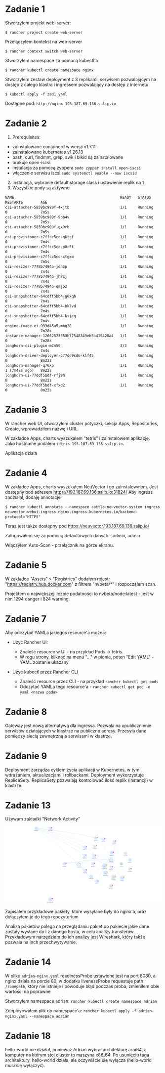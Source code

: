 # Zadanie 1

Stworzyłem projekt web-server:
```
$ rancher project create web-server
```
Przełączyłem kontekst na web-server
```
$ rancher context switch web-server
```
Stworzyłem namespace za pomocą kubectl'a
```
$ rancher kubectl create namespace nginx
```
Stworzyłem zestaw deployment z 3 replikami, serwisem pozwalającym na dostęp z całego klastra i ingressem pozwalający na dostęp z internetu
```
$ kubectl apply -f zad1.yaml
```
Dostępne pod: `http://nginx.193.187.69.136.sslip.io`

# Zadanie 2
1. Prerequisites:
- zainstalowane containerd w wersji v1.7.11
- zainstalowane kubernetes v1.26.13
- bash, curl, findmnt, grep, awk i blkid są zainstalowane
- brakuje open-iscsi
- instalacja za pomocą zyppera
  `sudo zypper install open-iscsi`
- włączenie serwisu iscsi
  `sudo systemctl enable --now iscsid`
2. Instalacja, wybranie default storage class i ustawienie replik na 1
3. Wszystkie pody są aktywne
```
NAME                                                READY   STATUS    RESTARTS        AGE
csi-attacher-5859bc989f-4xjtb                       1/1     Running   0               7m5s       
csi-attacher-5859bc989f-9pb4v                       1/1     Running   0               7m5s       
csi-attacher-5859bc989f-gx9rb                       1/1     Running   0               7m5s       
csi-provisioner-c7ffcc5cc-gktcf                     1/1     Running   0               7m4s       
csi-provisioner-c7ffcc5cc-p8c5t                     1/1     Running   0               7m4s       
csi-provisioner-c7ffcc5cc-xtgxm                     1/1     Running   0               7m5s       
csi-resizer-777857494b-jdh5p                        1/1     Running   0               7m4s       
csi-resizer-777857494b-jh9cj                        1/1     Running   0               7m4s       
csi-resizer-777857494b-qmj52                        1/1     Running   0               7m4s       
csi-snapshotter-64cdff5bb4-g6xqh                    1/1     Running   0               7m4s       
csi-snapshotter-64cdff5bb4-hklvd                    1/1     Running   0               7m4s       
csi-snapshotter-64cdff5bb4-ksjcg                    1/1     Running   0               7m4s       
engine-image-ei-933d45a5-mbg28                      1/1     Running   0               7m28s      
instance-manager-12662523553b77548349eb5a415428a4   1/1     Running   0               7m28s      
longhorn-csi-plugin-m7n56                           3/3     Running   0               7m4s       
longhorn-driver-deployer-c77dd9cd6-klf45            1/1     Running   0               8m22s      
longhorn-manager-q76xp                              1/1     Running   1 (7m42s ago)   8m22s      
longhorn-ui-77ddf5bdf-rfj9h                         1/1     Running   0               8m22s      
longhorn-ui-77ddf5bdf-xfxd2                         1/1     Running   0               8m22s      
```

# Zadanie 3

W rancher web UI, otworzyłem cluster potyczki, sekcja Apps, Repositories, Create, wprowadziłem nazwę i URL.

W zakładce Apps, charts wyszukałem "tetris" i zainstalowem aplikację. Jako hostname podałem `tetris.193.187.69.136.sslip.io`.

Aplikacja działa

# Zadanie 4

W zakładce Apps, charts wyszukałem NeuVector i go zainstalowałem. Jest dostępny pod adresem https://193.187.69.136.sslip.io:31824/
Aby ingress zadziałał, dodaję annotacje

```
$ rancher kubectl annotate --namespace cattle-neuvector-system ingress neuvector-webui-ingress nginx.ingress.kubernetes.io/backend-protocol="HTTPS"
```

Teraz jest także dostępny pod https://neuvector.193.187.69.136.sslip.io/

Zalogowałem się za pomocą defaultowych danych - admin, admin.

Włączyłem Auto-Scan - przełącznik na górze ekranu.

# Zadanie 5

W zakładce "Assets" > "Registries" dodałem rejestr "https://registry.hub.docker.com" z filtrem "nvbeta/*" i rozpocząłem scan.

Projektem o największej liczbie podatności to nvbeta/node:latest - jest w nim 1294 danger i 824 warning.

# Zadanie 7

Aby odczytać YAMLa jakiegoś resource'a można:

- Użyć Rancher UI:

    * Znaleść resource w UI - na przykład Pods -> tetris.
    * W rogu strony, kliknąć na menu "..." w pionie, poten "Edit YAML" - YAML zostanie ukazany

- Użyć kubectl przez Rancher CLI

    * Znaleść resource przez CLI - na przykład `rancher kubectl get pods`
    * Odczytać YAMLa tego resource'a - `rancher kubectl get pod -o yaml <nazwa poda>`

# Zadanie 8

Gateway jest nową alternatywą dla ingressa. Pozwala na upublicznienie serwisów działających w klastrze na publiczne adresy. Przesyła dane pomiędzy siecią zewnętrzną a serwisami w klastrze.

# Zadanie 9

Deployment zarządza cyklem życia aplikacji w Kubernetes, w tym wdrażaniem, aktualizacjami i rollbackami. Deployment wykorzystuje ReplicaSety. ReplicaSety pozwalają kontrolować ilość replik (instancji) w klastrze.

# Zadanie 13

Używam zakładki "Network Activity"

![Połączenia](https://github.com/object-Object-cms/potyczki24/blob/main/Graph_8.04.2024.png?raw=true)

Zapisałem przykładowe pakiety, które wysyłane były do nginx'a, oraz dołączyłem je do tego repozytorium

Analiza pakietów polega na przeglądaniu pakiet po pakiecie jakie dane zostały wysłane do i z danego hosta, w celu analizy transferów. Przykładowym narzędziem do ich analizy jest Wireshark, który także pozwala na inch przechwytywanie.

# Zadanie 14

W pliku `adrian-nginx.yaml` readinessProbe ustawione jest na port 8080, a nginx działa na porcie 80, w dodatku livenessProbe requestuje path `/somepath`, który nie istnieje i powoduje błąd podczas proba, zmieniłem obie wartości na poprawne

Stworzyłem namespace adrian: `rancher kubectl create namespace adrian`

Zdeployowałem plik do namespace'a: `rancher kubectl apply -f adrian-nginx.yaml --namespace adrian`

# Zadanie 18

hello-world nie działał, ponieważ Adrian wybrał architekturę arm64, a komputer na którym stoi cluster to maszyna x86_64. Po usunięciu taga architektury, hello-world działa, ale oczywiście się wyłącza (hello-world musi się wyłączyć).


